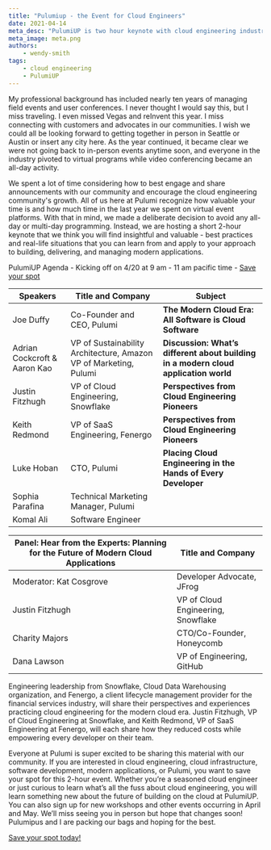 ```yaml
---
title: "Pulumiup - the Event for Cloud Engineers"
date: 2021-04-14
meta_desc: "PulumiUP is two hour keynote with cloud engineering industry leaders Adrian Cockcroft, VP of Sustainability Engineering at Amazon, Justin Fitzhugh, VP of Cloud Engineering at Snowflake, Kieth Redmond, VP of SaasS Engineering at Fenergo."
meta_image: meta.png
authors:
    - wendy-smith
tags:
    - cloud engineering
    - PulumiUP
---
```


My professional background has included nearly ten years of managing field events and user conferences. I never thought I would say this, but I miss traveling. I even missed Vegas and reInvent this year. I miss connecting with customers and advocates in our communities. I wish we could all be looking forward to getting together in person in Seattle or Austin or insert any city here. As the year continued, it became clear we were not going back to in-person events anytime soon, and everyone in the industry pivoted to virtual programs while video conferencing became an all-day activity.

<!--more-->

We spent a lot of time considering how to best engage and share announcements with our community and encourage the cloud engineering community's growth. All of us here at Pulumi recognize how valuable your time is and how much time in the last year we spent on virtual event platforms. With that in mind, we made a deliberate decision to avoid any all-day or multi-day programming. Instead, we are hosting a short 2-hour keynote that we think you will find insightful and valuable - best practices and real-life situations that you can learn from and apply to your approach to building, delivering, and managing modern applications.

PulumiUP Agenda - Kicking off on 4/20 at 9 am - 11 am pacific time - [Save your spot](https://www.pulumi.com/pulumi-up/)

| Speakers | Title and Company | Subject |
| ------------------------------------------ | ------------------------- |----------------------------------------------------- |
| Joe Duffy | Co-Founder and CEO, Pulumi | **The Modern Cloud Era: All Software is Cloud Software** |
|Adrian Cockcroft & Aaron Kao                | VP of Sustainability Architecture, Amazon VP of Marketing, Pulumi | **Discussion: What’s different about building in a modern cloud application world** |
| Justin Fitzhugh | VP of Cloud Engineering, Snowflake | **Perspectives from Cloud Engineering Pioneers** |
| Keith Redmond | VP of SaaS Engineering, Fenergo | **Perspectives from Cloud Engineering Pioneers** |
| Luke Hoban | CTO, Pulumi | **Placing Cloud Engineering in the Hands of Every Developer** |
| Sophia Parafina | Technical Marketing Manager, Pulumi|
| Komal Ali | Software Engineer |

| Panel: Hear from the Experts: Planning for the Future of Modern Cloud Applications | Title and Company |
|- | - |
| Moderator: Kat Cosgrove | Developer Advocate, JFrog |
| Justin Fitzhugh | VP of Cloud Engineering, Snowflake |
| Charity Majors |  CTO/Co-Founder, Honeycomb |
| Dana Lawson |  VP of Engineering, GitHub  |

Engineering leadership from Snowflake, Cloud Data Warehousing organization, and Fenergo, a client lifecycle management provider for the financial services industry, will share their perspectives and experiences practicing cloud engineering for the modern cloud era. Justin Fitzhugh, VP of Cloud Engineering at Snowflake, and Keith Redmond, VP of SaaS Engineering at Fenergo, will each share how they reduced costs while empowering every developer on their team.

Everyone at Pulumi is super excited to be sharing this material with our community. If you are interested in cloud engineering, cloud infrastructure, software development, modern applications, or Pulumi, you want to save your spot for this 2-hour event. Whether you’re a seasoned cloud engineer or just curious to learn what’s all the fuss about cloud engineering, you will learn something new about the future of building on the cloud at PulumiUP. You can also sign up for new workshops and other events occurring in April and May. We’ll miss seeing you in person but hope that changes soon! Pulumipus and I are packing our bags and hoping for the best.

[Save your spot today!](https://www.pulumi.com/pulumi-up/)
